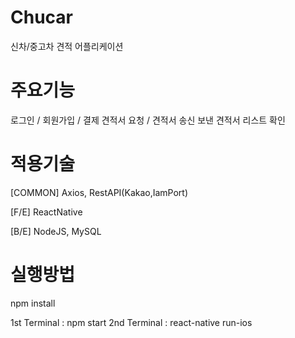 # Chucar
  신차/중고차 견적 어플리케이션

# 주요기능

  로그인 / 회원가입 / 결제
  견적서 요청 / 견적서 송신
  보낸 견적서 리스트 확인

# 적용기술

[COMMON]
  Axios,
  RestAPI(Kakao,IamPort)

[F/E]
  ReactNative

[B/E]
  NodeJS,
  MySQL

# 실행방법

  npm install

  1st Terminal : npm start
  2nd Terminal : react-native run-ios
